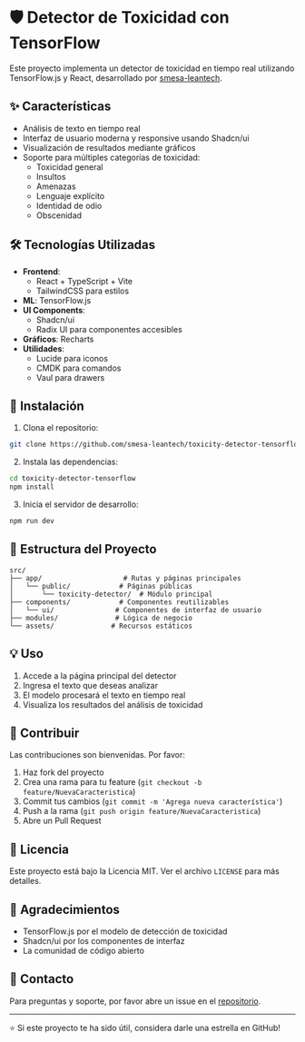 # 🛡️ Detector de Toxicidad con TensorFlow

Este proyecto implementa un detector de toxicidad en tiempo real utilizando TensorFlow.js y React, desarrollado por [smesa-leantech](https://github.com/smesa-leantech/toxicity-detector-tensorflow).

## ✨ Características

- Análisis de texto en tiempo real
- Interfaz de usuario moderna y responsive usando Shadcn/ui
- Visualización de resultados mediante gráficos
- Soporte para múltiples categorías de toxicidad:
  - Toxicidad general
  - Insultos
  - Amenazas
  - Lenguaje explícito
  - Identidad de odio
  - Obscenidad

## 🛠️ Tecnologías Utilizadas

- **Frontend**: 
  - React + TypeScript + Vite
  - TailwindCSS para estilos
- **ML**: TensorFlow.js
- **UI Components**: 
  - Shadcn/ui
  - Radix UI para componentes accesibles
- **Gráficos**: Recharts
- **Utilidades**:
  - Lucide para iconos
  - CMDK para comandos
  - Vaul para drawers

## 🚀 Instalación

1. Clona el repositorio:
````bash
git clone https://github.com/smesa-leantech/toxicity-detector-tensorflow.git
````

2. Instala las dependencias:
````bash
cd toxicity-detector-tensorflow
npm install
````

3. Inicia el servidor de desarrollo:
````bash
npm run dev
````

## 📁 Estructura del Proyecto

````
src/
├── app/                    # Rutas y páginas principales
│   └── public/            # Páginas públicas
│       └── toxicity-detector/  # Módulo principal
├── components/            # Componentes reutilizables
│   └── ui/               # Componentes de interfaz de usuario
├── modules/              # Lógica de negocio
└── assets/              # Recursos estáticos
````

## 💡 Uso

1. Accede a la página principal del detector
2. Ingresa el texto que deseas analizar
3. El modelo procesará el texto en tiempo real
4. Visualiza los resultados del análisis de toxicidad

## 🤝 Contribuir

Las contribuciones son bienvenidas. Por favor:

1. Haz fork del proyecto
2. Crea una rama para tu feature (`git checkout -b feature/NuevaCaracteristica`)
3. Commit tus cambios (`git commit -m 'Agrega nueva característica'`)
4. Push a la rama (`git push origin feature/NuevaCaracteristica`)
5. Abre un Pull Request

## 📝 Licencia

Este proyecto está bajo la Licencia MIT. Ver el archivo `LICENSE` para más detalles.

## 🙏 Agradecimientos

- TensorFlow.js por el modelo de detección de toxicidad
- Shadcn/ui por los componentes de interfaz
- La comunidad de código abierto

## 📧 Contacto

Para preguntas y soporte, por favor abre un issue en el [repositorio](https://github.com/smesa-leantech/toxicity-detector-tensorflow).

---

⭐️ Si este proyecto te ha sido útil, considera darle una estrella en GitHub!

